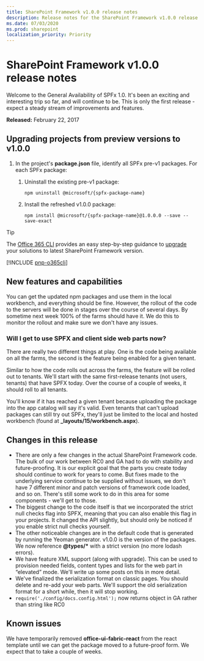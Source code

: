 ```yaml
---
title: SharePoint Framework v1.0.0 release notes
description: Release notes for the SharePoint Framework v1.0.0 release
ms.date: 07/03/2020
ms.prod: sharepoint
localization_priority: Priority
---
```

# SharePoint Framework v1.0.0 release notes

Welcome to the General Availability of SPFx 1.0. It's been an exciting and interesting trip so far, and will continue to be. This is only the first release - expect a steady stream of improvements and features.

**Released:** February 22, 2017

## Upgrading projects from preview versions to v1.0.0

1. In the project's **package.json** file, identify all SPFx pre-v1 packages. For each SPFx package:
    1. Uninstall the existing pre-v1 package:

        ```console
        npm uninstall @microsoft/{spfx-package-name}
        ```

    1. Install the refreshed v1.0.0 package:

        ```console
        npm install @microsoft/{spfx-package-name}@1.0.0.0 --save --save-exact
        ```

> [!TIP]
> The [Office 365 CLI](https://aka.ms/o365cli) provides an easy step-by-step guidance to [upgrade](https://pnp.github.io/office365-cli/cmd/spfx/project/project-upgrade/) your solutions to latest SharePoint Framework version.

[!INCLUDE [pnp-o365cli](../../includes/snippets/open-source/pnp-o365cli.md)]

## New features and capabilities

You can get the updated npm packages and use them in the local workbench, and everything should be fine. However, the rollout of the code to the servers will be done in stages over the course of several days. By sometime next week 100% of the farms should have it. We do this to monitor the rollout and make sure we don't have any issues.

### Will I get to use SPFX and client side web parts now?

There are really two different things at play. One is the code being available on all the farms, the second is the feature being enabled for a given tenant.

Similar to how the code rolls out across the farms, the feature will be rolled out to tenants. We'll start with the same first-release tenants (not users, tenants) that have SPFX today. Over the course of a couple of weeks, it should roll to all tenants.

You'll know if it has reached a given tenant because uploading the package into the app catalog will say it's valid. Even tenants that can't upload packages can still try out SPFx, they'll just be limited to the local and hosted workbench (found at **_layouts/15/workbench.aspx**).

## Changes in this release

- There are only a few changes in the actual SharePoint Framework code. The bulk of our work between RC0 and GA had to do with stability and future-proofing. It is our explicit goal that the parts you create today should continue to work for years to come. But fixes made to the underlying service continue to be supplied without issues, we don't have 7 different minor and patch versions of framework code loaded, and so on. There's still some work to do in this area for some components - we'll get to those.
- The biggest change to the code itself is that we incorporated the strict null checks flag into SPFX, meaning that you can also enable this flag in your projects. It changed the API slightly, but should only be noticed if you enable strict null checks yourself.
- The other noticeable changes are in the default code that is generated by running the Yeoman generator. v1.0.0 is the version of the packages. We now reference **\@types/\*** with a strict version (no more lodash errors).
- We have feature XML support (along with upgrade). This can be used to provision needed fields, content types and lists for the web part in “elevated” mode. We'll write up some posts on this in more detail.
- We've finalized the serialization format on classic pages. You should delete and re-add your web parts. We'll support the old serialization format for a short while, then it will stop working.
- `require('./config/docs.config.html');` now returns object in GA rather than string like RC0

## Known issues

We have temporarily removed **office-ui-fabric-react** from the react template until we can get the package moved to a future-proof form. We expect that to take a couple of weeks.
